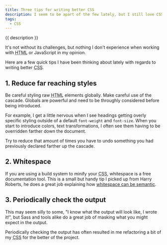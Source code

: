 ```yaml
---
title: Three tips for writing better CSS
description: I seem to be apart of the few lately, but I still love CSS.
tags:
  - CSS
---
```

{{ description }}

It's not without its challenges, but nothing I don't experience when working with <abbr title='Hypertext Markup Language'>HTML</abbr> or JavaScript in my opinion.

Here are a few quick tips I have been thinking about lately with regards to writing better <abbr title='Cascading Stylesheets'>CSS</abbr>.

## 1. Reduce far reaching styles

Be careful styling raw <abbr title='Hypertext Markup Language'>HTML</abbr> elements globally. Make careful use of the cascade. Globals are powerful and need to be throughly considered before being introduced.

For example, I get a little nervous when I see headings getting overly specific styling outside of a default `font-weight` and `font-size`. When you start to introduce colors, text transformations, I often see them having to be overridden farther down the document.

Try to reduce that amount of times you have to undo something you had previously declared farther up the cascade.

## 2. Whitespace

If you are using a build system to minify your <abbr title='Cascading Stylesheets'>CSS</abbr>, whitespace is a free documentation tool. This is a small but handy tip I picked up from Harry Roberts, he does a great job explaining how [whitespace can be semantic](https://csswizardry.com/2017/05/writing-tidy-code/).

## 3. Periodically check the output

This may seem silly to some, "I know what the output will look like, I wrote it!", but Sass and tools alike do a great job of masking what you might expect in the output.

Periodically checking the output has often resulted in me refactoring a bit of my <abbr title='Cascading Stylesheets'>CSS</abbr> for the better of the project.
